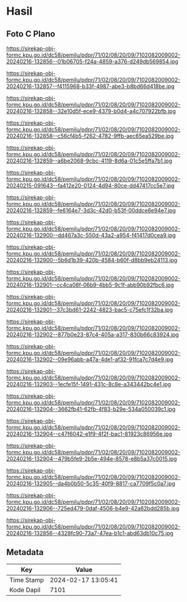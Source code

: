# Hasil

## Foto C Plano

https://sirekap-obj-formc.kpu.go.id/dc58/pemilu/pdpr/71/02/08/20/09/7102082009002-20240216-132856--01b06705-f24a-4859-a376-d249db569854.jpg

https://sirekap-obj-formc.kpu.go.id/dc58/pemilu/pdpr/71/02/08/20/09/7102082009002-20240216-132857--f4115968-b33f-4987-abe3-b8bd66d418be.jpg

https://sirekap-obj-formc.kpu.go.id/dc58/pemilu/pdpr/71/02/08/20/09/7102082009002-20240216-132858--32e10d5f-ece9-4379-b0d4-a4c707922bfb.jpg

https://sirekap-obj-formc.kpu.go.id/dc58/pemilu/pdpr/71/02/08/20/09/7102082009002-20240216-132858--c56cf4b5-f262-4782-9ffb-aec65ea529be.jpg

https://sirekap-obj-formc.kpu.go.id/dc58/pemilu/pdpr/71/02/08/20/09/7102082009002-20240216-132859--a6be2068-9cbc-4119-8d6a-01c5e5ffa7b1.jpg

https://sirekap-obj-formc.kpu.go.id/dc58/pemilu/pdpr/71/02/08/20/09/7102082009002-20240215-091643--fa412e20-0124-4d94-80ce-dd47417cc5e7.jpg

https://sirekap-obj-formc.kpu.go.id/dc58/pemilu/pdpr/71/02/08/20/09/7102082009002-20240216-132859--fe6164e7-3d3c-42d0-b53f-00ddce6e94e7.jpg

https://sirekap-obj-formc.kpu.go.id/dc58/pemilu/pdpr/71/02/08/20/09/7102082009002-20240216-132900--dd467a3c-550d-43a2-a954-f41417d0cea9.jpg

https://sirekap-obj-formc.kpu.go.id/dc58/pemilu/pdpr/71/02/08/20/09/7102082009002-20240216-132900--5b6d1b39-420b-4584-b60f-d8bb9eb24113.jpg

https://sirekap-obj-formc.kpu.go.id/dc58/pemilu/pdpr/71/02/08/20/09/7102082009002-20240216-132901--cc4ca08f-06b9-4bb5-9c1f-abb90b92fbc6.jpg

https://sirekap-obj-formc.kpu.go.id/dc58/pemilu/pdpr/71/02/08/20/09/7102082009002-20240216-132901--37c3bd61-2242-4823-bac5-c75efc1f32ba.jpg

https://sirekap-obj-formc.kpu.go.id/dc58/pemilu/pdpr/71/02/08/20/09/7102082009002-20240216-132902--877b0e23-87c4-405a-a317-830b66c83924.jpg

https://sirekap-obj-formc.kpu.go.id/dc58/pemilu/pdpr/71/02/08/20/09/7102082009002-20240216-132902--09e96abb-a47a-4de1-af32-91fca7c7d4e9.jpg

https://sirekap-obj-formc.kpu.go.id/dc58/pemilu/pdpr/71/02/08/20/09/7102082009002-20240216-132903--1ecfe15f-1491-431c-8c8e-a343442bc4e1.jpg

https://sirekap-obj-formc.kpu.go.id/dc58/pemilu/pdpr/71/02/08/20/09/7102082009002-20240216-132904--3662fb41-62fb-4f83-b29e-534a050039c1.jpg

https://sirekap-obj-formc.kpu.go.id/dc58/pemilu/pdpr/71/02/08/20/09/7102082009002-20240216-132904--c47f6042-e1f9-4f2f-bac1-81923c86956e.jpg

https://sirekap-obj-formc.kpu.go.id/dc58/pemilu/pdpr/71/02/08/20/09/7102082009002-20240216-132904--479b5fe9-2b5e-494e-8578-e8b5a37c0015.jpg

https://sirekap-obj-formc.kpu.go.id/dc58/pemilu/pdpr/71/02/08/20/09/7102082009002-20240216-132905--da4b0b50-5c35-40f9-8817-ca7709f5c0a7.jpg

https://sirekap-obj-formc.kpu.go.id/dc58/pemilu/pdpr/71/02/08/20/09/7102082009002-20240216-132906--725ed479-0daf-4506-b4e9-42a62bdd285b.jpg

https://sirekap-obj-formc.kpu.go.id/dc58/pemilu/pdpr/71/02/08/20/09/7102082009002-20240216-132856--4328fc90-73a7-47ea-b1c1-abd63db10c75.jpg


## Metadata

| Key        | Value               |
| ---------- | ------------------- |
| Time Stamp | 2024-02-17 13:05:41 |
| Kode Dapil | 7101                |



